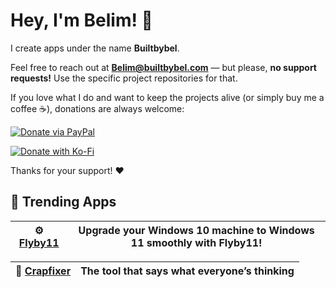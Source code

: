 # Hey, I'm Belim! 👋  

I create apps under the name **Builtbybel**.  

Feel free to reach out at **Belim@builtbybel.com** — but please, **no support requests!** Use the specific project repositories for that.  

If you love what I do and want to keep the projects alive (or simply buy me a coffee ☕), donations are always welcome:  

[![Donate via PayPal](https://img.shields.io/badge/Donate-PayPal-blue?logo=paypal&style=flat-square)](https://www.paypal.com/donate?hosted_button_id=MY7HX4QLYR4KG)  

[![Donate with Ko-Fi](https://ko-fi.com/img/githubbutton_sm.svg)](https://ko-fi.com/builtbybel)


Thanks for your support! ❤️

## 🚀 Trending Apps  

| ⚙️ **[Flyby11](https://github.com/builtbybel/Flyby11)** | Upgrade your Windows 10 machine to Windows 11 smoothly with Flyby11! |  
|:-------------------------------------------------------:|:--------------------------------------------------------------------:|  

| 🧹 **[Crapfixer](https://github.com/builtbybel/Crapfixer)** | The tool that says what everyone’s thinking  |  
|:---------------------------------------------------------:|:-------------------------------------------------------------------:|  
